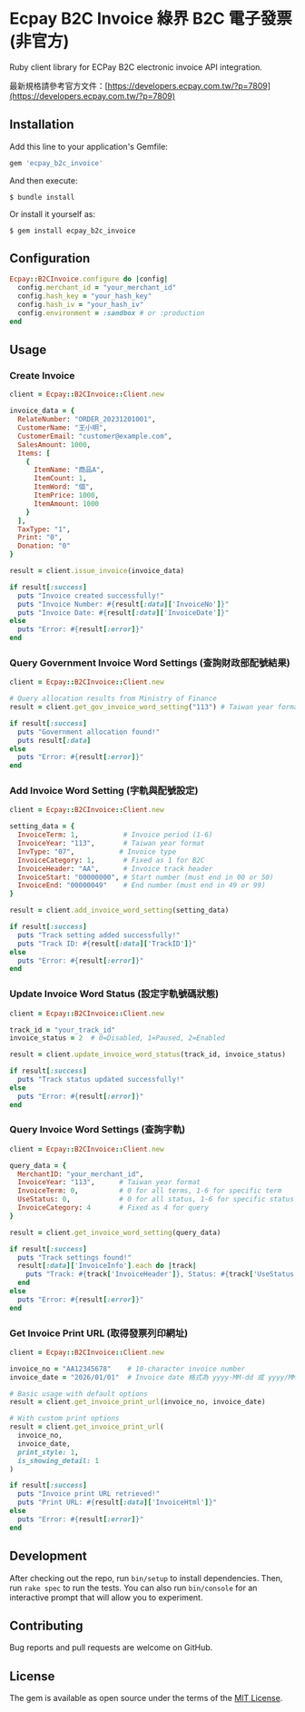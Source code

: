 # Ecpay B2C Invoice 綠界 B2C 電子發票 (非官方)

Ruby client library for ECPay B2C electronic invoice API integration.

最新規格請參考官方文件：[https://developers.ecpay.com.tw/?p=7809](https://developers.ecpay.com.tw/?p=7809)

## Installation

Add this line to your application's Gemfile:

```ruby
gem 'ecpay_b2c_invoice'
```

And then execute:

    $ bundle install

Or install it yourself as:

    $ gem install ecpay_b2c_invoice

## Configuration

```ruby
Ecpay::B2CInvoice.configure do |config|
  config.merchant_id = "your_merchant_id"
  config.hash_key = "your_hash_key"
  config.hash_iv = "your_hash_iv"
  config.environment = :sandbox # or :production
end
```

## Usage

### Create Invoice

```ruby
client = Ecpay::B2CInvoice::Client.new

invoice_data = {
  RelateNumber: "ORDER_20231201001",
  CustomerName: "王小明",
  CustomerEmail: "customer@example.com",
  SalesAmount: 1000,
  Items: [
    {
      ItemName: "商品A",
      ItemCount: 1,
      ItemWord: "個",
      ItemPrice: 1000,
      ItemAmount: 1000
    }
  ],
  TaxType: "1",
  Print: "0",
  Donation: "0"
}

result = client.issue_invoice(invoice_data)

if result[:success]
  puts "Invoice created successfully!"
  puts "Invoice Number: #{result[:data]['InvoiceNo']}"
  puts "Invoice Date: #{result[:data]['InvoiceDate']}"
else
  puts "Error: #{result[:error]}"
end
```

### Query Government Invoice Word Settings (查詢財政部配號結果)

```ruby
client = Ecpay::B2CInvoice::Client.new

# Query allocation results from Ministry of Finance
result = client.get_gov_invoice_word_setting("113") # Taiwan year format

if result[:success]
  puts "Government allocation found!"
  puts result[:data]
else
  puts "Error: #{result[:error]}"
end
```

### Add Invoice Word Setting (字軌與配號設定)

```ruby
client = Ecpay::B2CInvoice::Client.new

setting_data = {
  InvoiceTerm: 1,           # Invoice period (1-6)
  InvoiceYear: "113",       # Taiwan year format
  InvType: "07",           # Invoice type
  InvoiceCategory: 1,       # Fixed as 1 for B2C
  InvoiceHeader: "AA",      # Invoice track header
  InvoiceStart: "00000000", # Start number (must end in 00 or 50)
  InvoiceEnd: "00000049"    # End number (must end in 49 or 99)
}

result = client.add_invoice_word_setting(setting_data)

if result[:success]
  puts "Track setting added successfully!"
  puts "Track ID: #{result[:data]['TrackID']}"
else
  puts "Error: #{result[:error]}"
end
```

### Update Invoice Word Status (設定字軌號碼狀態)

```ruby
client = Ecpay::B2CInvoice::Client.new

track_id = "your_track_id"
invoice_status = 2  # 0=Disabled, 1=Paused, 2=Enabled

result = client.update_invoice_word_status(track_id, invoice_status)

if result[:success]
  puts "Track status updated successfully!"
else
  puts "Error: #{result[:error]}"
end
```

### Query Invoice Word Settings (查詢字軌)

```ruby
client = Ecpay::B2CInvoice::Client.new

query_data = {
  MerchantID: "your_merchant_id",
  InvoiceYear: "113",      # Taiwan year format
  InvoiceTerm: 0,          # 0 for all terms, 1-6 for specific term
  UseStatus: 0,            # 0 for all status, 1-6 for specific status
  InvoiceCategory: 4       # Fixed as 4 for query
}

result = client.get_invoice_word_setting(query_data)

if result[:success]
  puts "Track settings found!"
  result[:data]['InvoiceInfo'].each do |track|
    puts "Track: #{track['InvoiceHeader']}, Status: #{track['UseStatus']}"
  end
else
  puts "Error: #{result[:error]}"
end
```

### Get Invoice Print URL (取得發票列印網址)

```ruby
client = Ecpay::B2CInvoice::Client.new

invoice_no = "AA12345678"    # 10-character invoice number
invoice_date = "2026/01/01"  # Invoice date 格式為 yyyy-MM-dd 或 yyyy/MM/dd

# Basic usage with default options
result = client.get_invoice_print_url(invoice_no, invoice_date)

# With custom print options
result = client.get_invoice_print_url(
  invoice_no,
  invoice_date,
  print_style: 1,
  is_showing_detail: 1
)

if result[:success]
  puts "Invoice print URL retrieved!"
  puts "Print URL: #{result[:data]['InvoiceHtml']}"
else
  puts "Error: #{result[:error]}"
end
```

## Development

After checking out the repo, run `bin/setup` to install dependencies. Then, run `rake spec` to run the tests. You can also run `bin/console` for an interactive prompt that will allow you to experiment.

## Contributing

Bug reports and pull requests are welcome on GitHub.

## License

The gem is available as open source under the terms of the [MIT License](https://opensource.org/licenses/MIT).
